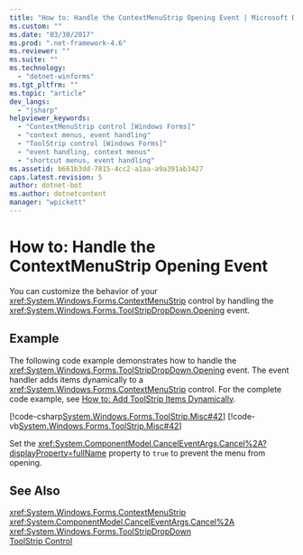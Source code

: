 ```yaml
---
title: "How to: Handle the ContextMenuStrip Opening Event | Microsoft Docs"
ms.custom: ""
ms.date: "03/30/2017"
ms.prod: ".net-framework-4.6"
ms.reviewer: ""
ms.suite: ""
ms.technology: 
  - "dotnet-winforms"
ms.tgt_pltfrm: ""
ms.topic: "article"
dev_langs: 
  - "jsharp"
helpviewer_keywords: 
  - "ContextMenuStrip control [Windows Forms]"
  - "context menus, event handling"
  - "ToolStrip control [Windows Forms]"
  - "event handling, context menus"
  - "shortcut menus, event handling"
ms.assetid: b661b3dd-7815-4cc2-a1aa-a9a391ab3427
caps.latest.revision: 5
author: dotnet-bot
ms.author: dotnetcontent
manager: "wpickett"
---
```

# How to: Handle the ContextMenuStrip Opening Event
You can customize the behavior of your <xref:System.Windows.Forms.ContextMenuStrip> control by handling the <xref:System.Windows.Forms.ToolStripDropDown.Opening> event.  
  
## Example  
 The following code example demonstrates how to handle the <xref:System.Windows.Forms.ToolStripDropDown.Opening> event. The event handler adds items dynamically to a <xref:System.Windows.Forms.ContextMenuStrip> control. For the complete code example, see [How to: Add ToolStrip Items Dynamically](../../../../docs/framework/winforms/controls/how-to-add-toolstrip-items-dynamically.md).  
  
 [!code-csharp[System.Windows.Forms.ToolStrip.Misc#42](../../../../samples/snippets/csharp/VS_Snippets_Winforms/System.Windows.Forms.ToolStrip.Misc/CS/Program.cs#42)]
 [!code-vb[System.Windows.Forms.ToolStrip.Misc#42](../../../../samples/snippets/visualbasic/VS_Snippets_Winforms/System.Windows.Forms.ToolStrip.Misc/VB/Program.vb#42)]  
  
 Set the <xref:System.ComponentModel.CancelEventArgs.Cancel%2A?displayProperty=fullName> property to `true` to prevent the menu from opening.  
  
## See Also  
 <xref:System.Windows.Forms.ContextMenuStrip>   
 <xref:System.ComponentModel.CancelEventArgs.Cancel%2A>   
 <xref:System.Windows.Forms.ToolStripDropDown>   
 [ToolStrip Control](../../../../docs/framework/winforms/controls/toolstrip-control-windows-forms.md)